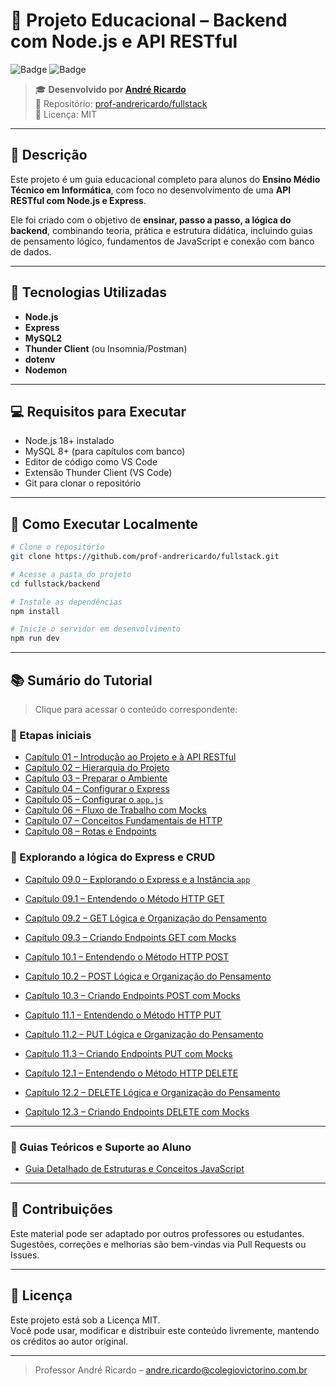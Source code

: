 # 🧩 Projeto Educacional – Backend com Node.js e API RESTful

![Badge](https://img.shields.io/badge/educacional-node.js-blue)
![Badge](https://img.shields.io/badge/licença-MIT-green)

> 🎓 **Desenvolvido por [André Ricardo](mailto:andre.ricardo@colegiovictorino.com.br)**  
> 📁 Repositório: [prof-andrericardo/fullstack](https://github.com/prof-andrericardo/fullstack)  
> 📌 Licença: MIT

---

## 📘 Descrição

Este projeto é um guia educacional completo para alunos do **Ensino Médio Técnico em Informática**, com foco no desenvolvimento de uma **API RESTful com Node.js e Express**.

Ele foi criado com o objetivo de **ensinar, passo a passo, a lógica do backend**, combinando teoria, prática e estrutura didática, incluindo guias de pensamento lógico, fundamentos de JavaScript e conexão com banco de dados.

---

## 🧰 Tecnologias Utilizadas

- **Node.js**
- **Express**
- **MySQL2**
- **Thunder Client** (ou Insomnia/Postman)
- **dotenv**
- **Nodemon**

---

## 💻 Requisitos para Executar

- Node.js 18+ instalado
- MySQL 8+ (para capítulos com banco)
- Editor de código como VS Code
- Extensão Thunder Client (VS Code)
- Git para clonar o repositório

---

## 🚀 Como Executar Localmente

```bash
# Clone o repositório
git clone https://github.com/prof-andrericardo/fullstack.git

# Acesse a pasta do projeto
cd fullstack/backend

# Instale as dependências
npm install

# Inicie o servidor em desenvolvimento
npm run dev
```

---

## 📚 Sumário do Tutorial

> Clique para acessar o conteúdo correspondente:

### 🔹 Etapas iniciais

- [Capítulo 01 – Introdução ao Projeto e à API RESTful](<docs/Capítulo 01 – Introdução ao Projeto e à API RESTful.md>)
- [Capítulo 02 – Hierarquia do Projeto](<docs/Capítulo 02 – Hierarquia do Projeto.md>)
- [Capítulo 03 – Preparar o Ambiente](<docs/Capítulo 03 – Preparar o Ambiente.md>)
- [Capítulo 04 – Configurar o Express](<docs/Capítulo 04 – Configurar o Express.md>)
- [Capítulo 05 – Configurar o `app.js`](<docs/Capítulo 05 – Configurar o `app.js`.md>)
- [Capítulo 06 – Fluxo de Trabalho com Mocks](<docs/Capítulo 06 – Fluxo de Trabalho com Mocks.md>)
- [Capítulo 07 – Conceitos Fundamentais de HTTP](<docs/Capítulo 07 – Conceitos Fundamentais de HTTP.md>)
- [Capítulo 08 – Rotas e Endpoints](<docs/Capítulo 08 – Rotas e Endpoints.md>)

### 🔹 Explorando a lógica do Express e CRUD

- [Capítulo 09.0 – Explorando o Express e a Instância `app`](<docs/Capítulo 09.0 – Explorando o Express e a Instância `app`.md>)
- [Capítulo 09.1 – Entendendo o Método HTTP GET](<docs/Capítulo 09.1 – Entendendo o Método HTTP GET.md>)
- [Capítulo 09.2 – GET Lógica e Organização do Pensamento](<docs/Capítulo 09.2 –  GET Lógica e Organização do Pensamento.md>)
- [Capítulo 09.3 – Criando Endpoints GET com Mocks](<docs/Capítulo 09.3 – Criando Endpoints GET.md>)

- [Capítulo 10.1 – Entendendo o Método HTTP POST](<docs/Capítulo 10.1 – Entendendo o Método HTTP POST.md>)
- [Capítulo 10.2 – POST Lógica e Organização do Pensamento](<docs/Capítulo 10.2 – POST Lógica e Organização do Pensamento.md>)
- [Capítulo 10.3 – Criando Endpoints POST com Mocks](<docs/Capítulo 10.3 – Criando Endpoints POST com Mocks.md>)

- [Capítulo 11.1 – Entendendo o Método HTTP PUT](<docs/Capítulo 11.1 – Entendendo o Método HTTP PUT.md>)
- [Capítulo 11.2 – PUT Lógica e Organização do Pensamento](<docs/Capítulo 11.2 – PUT Lógica e Organização do Pensamento.md>)
- [Capítulo 11.3 – Criando Endpoints PUT com Mocks](<docs/Capítulo 11.3 – Criando Endpoints PUT com Mocks.md>)

- [Capítulo 12.1 – Entendendo o Método HTTP DELETE](<docs/Capítulo 12.1 – Entendendo o Método HTTP DELETE.md>)
- [Capítulo 12.2 – DELETE Lógica e Organização do Pensamento](<docs/Capítulo 12.2 – DELETE Lógica e Organização do Pensamento.md>)
- [Capítulo 12.3 – Criando Endpoints DELETE com Mocks](<docs/Capítulo 12.3 – Criando Endpoints DELETE com Mocks.md>)


---

### 📘 Guias Teóricos e Suporte ao Aluno

- [Guia Detalhado de Estruturas e Conceitos JavaScript](<docs/01 - Guia Detalhado de Estruturas e Conceitos JavaScript.md>)

---

## 🤝 Contribuições

Este material pode ser adaptado por outros professores ou estudantes.  
Sugestões, correções e melhorias são bem-vindas via Pull Requests ou Issues.

---

## 📄 Licença

Este projeto está sob a Licença MIT.  
Você pode usar, modificar e distribuir este conteúdo livremente, mantendo os créditos ao autor original.

---

> Professor André Ricardo – [andre.ricardo@colegiovictorino.com.br](mailto:andre.ricardo@colegiovictorino.com.br)
